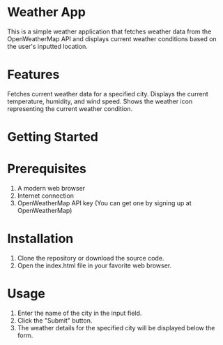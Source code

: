 # Weather App
This is a simple weather application that fetches weather data from the OpenWeatherMap API and displays current weather conditions based on the user's inputted location.

# Features
Fetches current weather data for a specified city.
Displays the current temperature, humidity, and wind speed.
Shows the weather icon representing the current weather condition.

# Getting Started

# Prerequisites
1. A modern web browser
2. Internet connection
3. OpenWeatherMap API key (You can get one by signing up at OpenWeatherMap)

# Installation
1. Clone the repository or download the source code.
2. Open the index.html file in your favorite web browser.

# Usage
1. Enter the name of the city in the input field.
2. Click the "Submit" button.
3. The weather details for the specified city will be displayed below the form.